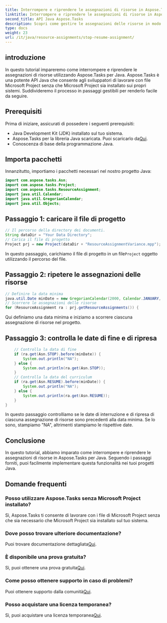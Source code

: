 ```yaml
---
title: Interrompere e riprendere le assegnazioni di risorse in Aspose.Tasks
linktitle: Interrompere e riprendere le assegnazioni di risorse in Aspose.Tasks
second_title: API Java Aspose.Tasks
description: Scopri come gestire le assegnazioni delle risorse in modo efficace in Aspose.Tasks per Java con questo tutorial passo passo.
type: docs
weight: 23
url: /it/java/resource-assignments/stop-resume-assignment/
---
```

## introduzione
In questo tutorial impareremo come interrompere e riprendere le assegnazioni di risorse utilizzando Aspose.Tasks per Java. Aspose.Tasks è una potente API Java che consente agli sviluppatori di lavorare con file Microsoft Project senza che Microsoft Project sia installato sui propri sistemi. Suddivideremo il processo in passaggi gestibili per renderlo facile da seguire.
## Prerequisiti
Prima di iniziare, assicurati di possedere i seguenti prerequisiti:
- Java Development Kit (JDK) installato sul tuo sistema.
-  Aspose.Tasks per la libreria Java scaricata. Puoi scaricarlo da[Qui](https://releases.aspose.com/tasks/java/).
- Conoscenza di base della programmazione Java.
## Importa pacchetti
Innanzitutto, importiamo i pacchetti necessari nel nostro progetto Java:
```java
import com.aspose.tasks.Asn;
import com.aspose.tasks.Project;
import com.aspose.tasks.ResourceAssignment;
import java.util.Calendar;
import java.util.GregorianCalendar;
import java.util.Objects;
```
## Passaggio 1: caricare il file di progetto
```java
// Il percorso della directory dei documenti.
String dataDir = "Your Data Directory";
// Carica il file di progetto
Project prj = new Project(dataDir + "ResourceAssignmentVariance.mpp");
```
 In questo passaggio, carichiamo il file di progetto in un file`Project` oggetto utilizzando il percorso del file.
## Passaggio 2: ripetere le assegnazioni delle risorse
```java
// Definire la data minima
java.util.Date minDate = new GregorianCalendar(2000, Calendar.JANUARY, 1).getTime();
// Scorrere le assegnazioni delle risorse
for (ResourceAssignment ra : prj.getResourceAssignments()) {
```
Qui definiamo una data minima e iniziamo a scorrere ciascuna assegnazione di risorse nel progetto.
## Passaggio 3: controlla le date di fine e di ripresa
```java
    // Controlla la data di fine
    if (ra.get(Asn.STOP).before(minDate)) {
        System.out.println("NA");
    } else {
        System.out.println(ra.get(Asn.STOP));
    }
    // Controlla la data del curriculum
    if (ra.get(Asn.RESUME).before(minDate)) {
        System.out.println("NA");
    } else {
        System.out.println(ra.get(Asn.RESUME));
    }
}
```
In questo passaggio controlliamo se le date di interruzione e di ripresa di ciascuna assegnazione di risorse sono precedenti alla data minima. Se lo sono, stampiamo "NA", altrimenti stampiamo le rispettive date.
## Conclusione
In questo tutorial, abbiamo imparato come interrompere e riprendere le assegnazioni di risorse in Aspose.Tasks per Java. Seguendo i passaggi forniti, puoi facilmente implementare questa funzionalità nei tuoi progetti Java.

## Domande frequenti
### Posso utilizzare Aspose.Tasks senza Microsoft Project installato?
Sì, Aspose.Tasks ti consente di lavorare con i file di Microsoft Project senza che sia necessario che Microsoft Project sia installato sul tuo sistema.
### Dove posso trovare ulteriore documentazione?
 Puoi trovare documentazione dettagliata[Qui](https://reference.aspose.com/tasks/java/).
### È disponibile una prova gratuita?
 Sì, puoi ottenere una prova gratuita[Qui](https://releases.aspose.com/).
### Come posso ottenere supporto in caso di problemi?
Puoi ottenere supporto dalla comunità[Qui](https://forum.aspose.com/c/tasks/15).
### Posso acquistare una licenza temporanea?
 Sì, puoi acquistare una licenza temporanea[Qui](https://purchase.aspose.com/temporary-license/).